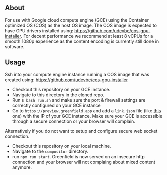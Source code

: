 ## About

For use with Google cloud compute engine (GCE) using the Container optimized OS (COS) as the host OS image. The COS
image is expected to have GPU drivers installed using: https://github.com/udevbe/cos-gpu-installer. For decent performance
we recommend at least 8 vCPUs for a smooth 1080p experience as the content encoding is currently still done in software.

## Usage
Ssh into your compute engine instance running a COS image that was created using: https://github.com/udevbe/cos-gpu-installer

- Checkout this repository on your GCE instance.
- Navigate to this directory in the cloned repo.
- Run `$ bash run.sh` and make sure the port & firewall settings are correctly configured on your GCE instance
- Go to `https://preview.greenfield.app` and add a `link.json` file (like [this](https://github.com/udevbe/greenfield/blob/master/compositor/public/store/remote-gtk3-demo/link.json) one) with the IP of your GCE instance. 
Make sure your GCE is accessible through a secure connection or your browser will complain.

Alternatively if you do not want to setup and configure secure web socket connection.

- Checkout this repository on your local machine.
- Navigate to the `compositor` directory.
- run `npm run start`. Greenfield is now served on an insecure http connection and your browser will not complaing about mixed content anymore.
